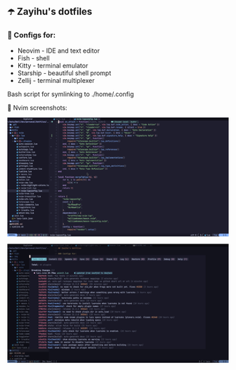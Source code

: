 ## ☂️ Zayihu's dotfiles

### 🍃 Configs for:
- Neovim - IDE and text editor
- Fish - shell
- Kitty - terminal emulator
- Starship - beautiful shell prompt
- Zellij - terminal multiplexer

Bash script for symlinking to ./home/.config

🎨 Nvim screenshots:

![](/img/nvim1.jpg)

![](/img/nvim2.jpg)


